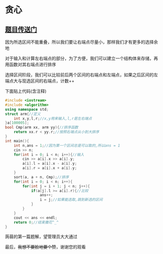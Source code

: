 # 贪心
## [题目传送门](https://www.luogu.com.cn/problem/AT5748)
因为所选区间不能重叠，所以我们要让右端点尽量小，那样我们才有更多的选择余地

对于输入和计算左右端点的部分，为了方便，我们可以建立一个结构体来存储，再用函数对其右端点进行排序

选择区间阶段，我们可以比较前后两个区间的右端点和左端点，如果之后区间的左端点大与现选区间的右端点，计数++

下面贴上代码(含注释)
```cpp
#include <iostream>
#include <algorithm>
using namespace std;
struct arm{//定义 
	int x,y,l,r;//x,y用来输入,l,r是左右端点 
}a[100005];
bool Cmp(arm xx, arm yy){//排序函数 
	return xx.r < yy.r;//按照右端点从小到大排序 
}
int main(){
	int n,ans = 1;//因为第一个区间总是可以取的,所以ans = 1 
	cin >> n;
	for(int i = 0; i < n; i++){//输入 
		cin >> a[i].x >> a[i].y;
		a[i].l = a[i].x - a[i].y;
		a[i].r = a[i].x + a[i].y;
	}
	sort(a, a + n, Cmp);//排序 
	for(int i = 0; i < n; i++){
		for(int j = i + 1; j < n; j++){
			if(a[j].l >= a[i].r){//比较 
				ans++;
				i = j;//如果能选取,跳到新选的区间 
			}
		}
	}
	cout << ans << endl;
	return 0;//结束撒花^_^
} 
```
蒟蒻的第一篇题解，望管理员大大通过

最后，~~我想不要脸地要个赞~~，谢谢您的观看